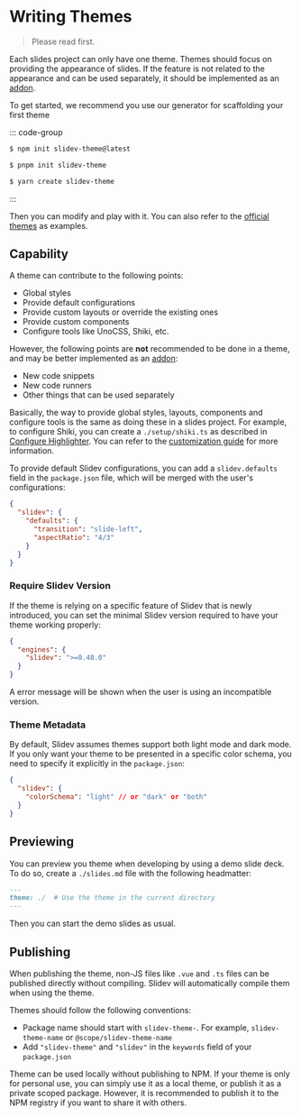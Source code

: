 # Writing Themes

> Please read <LinkInline link="guide/theme-addon" /> first.

Each slides project can only have one theme. Themes should focus on providing the appearance of slides. If the feature is not related to the appearance and can be used separately, it should be implemented as an [addon](./write-addon).

To get started, we recommend you use our generator for scaffolding your first theme

::: code-group

```bash [npm]
$ npm init slidev-theme@latest
```

```bash [pnpm]
$ pnpm init slidev-theme
```

```bash [yarn]
$ yarn create slidev-theme
```

:::

Then you can modify and play with it. You can also refer to the [official themes](../resources/theme-gallery#official-themes) as examples.

## Capability

A theme can contribute to the following points:

- Global styles
- Provide default configurations
- Provide custom layouts or override the existing ones
- Provide custom components
- Configure tools like UnoCSS, Shiki, etc.

However, the following points are **not** recommended to be done in a theme, and may be better implemented as an [addon](./write-addon):

- New code snippets
- New code runners
- Other things that can be used separately

Basically, the way to provide global styles, layouts, components and configure tools is the same as doing these in a slides project. For example, to configure Shiki, you can create a `./setup/shiki.ts` as described in [Configure Highlighter](../custom/config-highlighter). You can refer to the [customization guide](/custom/) for more information.

To provide default Slidev configurations, you can add a `slidev.defaults` field in the `package.json` file, which will be merged with the user's configurations:

```json
{
  "slidev": {
    "defaults": {
      "transition": "slide-left",
      "aspectRatio": "4/3"
    }
  }
}
```

### Require Slidev Version

If the theme is relying on a specific feature of Slidev that is newly introduced, you can set the minimal Slidev version required to have your theme working properly:

```json
{
  "engines": {
    "slidev": ">=0.48.0"
  }
}
```

A error message will be shown when the user is using an incompatible version.

### Theme Metadata

By default, Slidev assumes themes support both light mode and dark mode. If you only want your theme to be presented in a specific color schema, you need to specify it explicitly in the `package.json`:

```json
{
  "slidev": {
    "colorSchema": "light" // or "dark" or "both"
  }
}
```

## Previewing

You can preview you theme when developing by using a demo slide deck. To do so, create a `./slides.md` file with the following headmatter:

```md
---
theme: ./  # Use the theme in the current directory
---
```

Then you can start the demo slides as usual.

## Publishing

When publishing the theme, non-JS files like `.vue` and `.ts` files can be published directly without compiling. Slidev will automatically compile them when using the theme.

Themes should follow the following conventions:

- Package name should start with `slidev-theme-`. For example, `slidev-theme-name` or `@scope/slidev-theme-name`
- Add `"slidev-theme"` and `"slidev"` in the `keywords` field of your `package.json`

Theme can be used locally without publishing to NPM. If your theme is only for personal use, you can simply use it as a local theme, or publish it as a private scoped package. However, it is recommended to publish it to the NPM registry if you want to share it with others.
